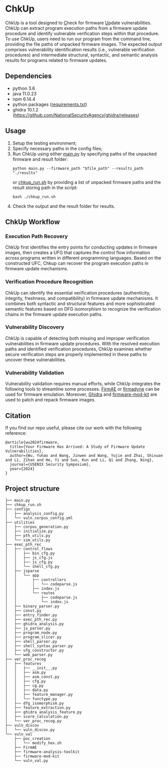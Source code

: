 # ChkUp
ChkUp is a tool designed to <ins>C</ins>heck for firmware <ins>U</ins>pdate vulnerabilities. ChkUp can extract program execution paths from a firmware update procedure and identify vulnerable verification steps within that procedure. To use ChkUp, users need to run our program from the command line, providing the file paths of unpacked firmware images. The expected output comprises vulnerability identification results (i.e., vulnerable verification procedures) and intermediate structural, syntactic, and semantic analysis results for programs related to firmware updates. 


## Dependencies
- python 3.6
- java 11.0.23
- npm 6.14.4
- python packages ([requirements.txt](./requirements.txt))
- ghidra 10.1.2 (https://github.com/NationalSecurityAgency/ghidra/releases)


## Usage
1. Setup the testing environment;
2. Specify necessary paths in the config files;
3. Run ChkUp using either [main.py](./main.py) by specifying paths of the unpacked firmware and result folder:
    ```
    python main.py --firmware_path "$file_path" --results_path "./results"
    ```
    or [chkup_run.sh](./chkup_run.sh) by providing a list of unpacked firmware paths and the result storing path in the script:
    ```
    bash ./chkup_run.sh
    ```
4. Check the output and the result folder for results.

## ChkUp Workflow
### Execution Path Recovery
ChkUp first identifies the entry points for conducting updates in firmware images, then creates a UFG that captures the control flow information across programs written in different programming languages. Based on the constructed UFC, Chkup can recover the program execution paths in firmware update mechanisms.

### Verification Procedure Recognition
ChkUp can identify the essential verification procedures (authenticity, integrity, freshness, and compatibility) in firmware update mechanisms. It combines both syntactic and structural features and more sophisticated semantic features based on DFG isomorphism to recognize the verification chains in the firmware update execution paths.

### Vulnerability Discovery
ChkUp is capable of detecting both missing and improper verification vulnerabilities in firmware update procedures. With the resolved execution paths and identified verification procedures, ChkUp examines whether secure verification steps are properly implemented in these paths to uncover these vulnerabilities.

### Vulnerability Validation

Vulnerability validation requires manual efforts, while ChkUp integrates the following tools to streamline some processes. [FirmAE](https://github.com/pr0v3rbs/FirmAE) or [firmadyne](https://github.com/firmadyne/firmadyne) can be used for firmware emulation. Moreover, [Ghidra](https://github.com/NationalSecurityAgency/ghidra) and [firmware-mod-kit](https://github.com/rampageX/firmware-mod-kit) are used to patch and repack firmware images. 


## Citation
If you find our repo useful, please cite our work with the following reference:
```
@article{wu2024firmware,
  title={Your Firmware Has Arrived: A Study of Firmware Update Vulnerabilities},
  author={Wu, Yuhao and Wang, Jinwen and Wang, Yujie and Zhai, Shixuan and Li, Zihan and He, Yi and Sun, Kun and Li, Qi and Zhang, Ning},
  journal={USENIX Security Symposium},
  year={2024}
}
```


## Project structure

```
├── main.py
├── chkup_run.sh
├── configs
│   ├── analysis_config.py
│   └── vuln_corpus_config.yml
├── utilities
│   ├── corpus_generation.py
│   ├── initialize.py
│   ├── pth_utils.py
│   └── sim_utils.py
├── exec_pth_rec
│   ├── control_flows
│   │   ├── bin_cfg.py
│   │   ├── js_cfg.js
│   │   ├── js_cfg.py
│   │   └── shell_cfg.py
│   ├── jsparse
│   │   └── app
│   │       ├── controllers
│   │       │   └── codeparse.js
│   │       ├── index.js
│   │       └── routes
│   │           ├── codeparse.js
│   │           └── index.js
│   ├── binary_parser.py
│   ├── const.py
│   ├── entry_finder.py
│   ├── exec_pth_rec.py
│   ├── ghidra_analysis.py
│   ├── js_parser.py
│   ├── program_node.py
│   ├── program_slicer.py
│   ├── shell_parser.py
│   ├── shell_syntax_parser.py
│   ├── ufg_constructor.py
│   └── web_parser.py
├── ver_proc_recog
│   ├── features
│   │   ├── __init__.py
│   │   ├── asm.py
│   │   ├── asm_const.py
│   │   ├── cfg.py
│   │   ├── cg.py
│   │   ├── data.py
│   │   ├── feature_manager.py
│   │   └── functype.py
│   ├── dfg_isomorphism.py
│   ├── feature_extraction.py
│   ├── ghidra_analysis_feature.py
│   ├── score_calculation.py
│   └── ver_proc_recog.py
├── vuln_discov
│   └── vuln_discov.py
└── vuln_val
    ├── poc_creation
    │   └── modify_hex.sh
    ├── FirmAE
    ├── firmware-analysis-toolkit
    ├── firmware-mod-kit
    └── vuln_val.py
```
